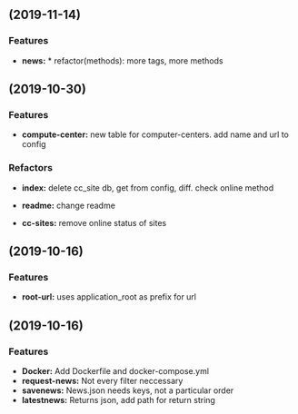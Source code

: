 ##  (2019-11-14)

### Features

* **news:** * refactor(methods): more tags, more methods

##  (2019-10-30)

### Features

* **compute-center:** new table for computer-centers. add name and url to config

### Refactors

* **index:** delete cc_site db, get from config, diff. check online method

* **readme:** change readme

* **cc-sites:** remove online status of sites

##  (2019-10-16)


### Features

* **root-url:**  uses application_root as prefix for url

##  (2019-10-16)

### Features

* **Docker:** Add Dockerfile and docker-compose.yml
* **request-news:** Not every filter neccessary
* **savenews:** News.json needs keys, not a particular order
* **latestnews:** Returns json, add path for return string
